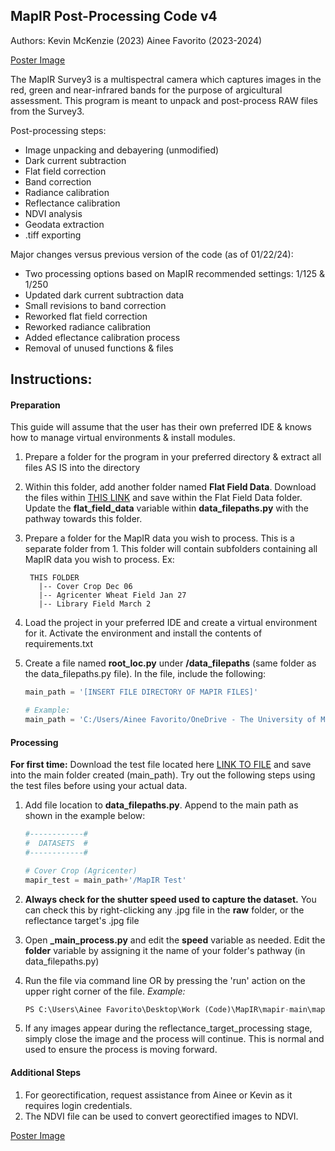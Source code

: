 ## MapIR Post-Processing Code v4

Authors:
Kevin McKenzie (2023)
Ainee Favorito (2023-2024)

[Poster Image](media/mapir_poster.jpeg)

The MapIR Survey3 is a multispectral camera which captures images in the red, green and near-infrared
bands for the purpose of argicultural assessment. This program is meant to unpack and post-process RAW files from the Survey3. 

Post-processing steps:
- Image unpacking and debayering (unmodified)
- Dark current subtraction
- Flat field correction
- Band correction
- Radiance calibration
- Reflectance calibration
- NDVI analysis
- Geodata extraction
- .tiff exporting

Major changes versus previous version of the code (as of 01/22/24):
-  Two processing options based on MapIR recommended settings: 1/125 & 1/250
-  Updated dark current subtraction data
-  Small revisions to band correction
-  Reworked flat field correction
-  Reworked radiance calibration
-  Added eflectance calibration process
-  Removal of unused functions & files

## Instructions:

#### Preparation
This guide will assume that the user has their own preferred IDE & knows how to manage virtual environments & install modules.

1. Prepare a folder for the program in your preferred directory & extract all files AS IS into the directory

2. Within this folder, add another folder named **Flat Field Data**. Download the files within [THIS LINK](https://livememphis-my.sharepoint.com/:f:/g/personal/vfvorito_memphis_edu/Em3T5vGwQjpEl6jkluGkzS8B0VQzfPmb0C8zhwv5swP2rw?e=hSC3KJ) and save within the Flat Field Data folder. Update the **flat_field_data** variable within **data_filepaths.py** with the pathway towards this folder.

3. Prepare a folder for the MapIR data you wish to process. This is a separate folder from 1.
   This folder will contain subfolders containing all MapIR data you wish to process. Ex:
    
        THIS FOLDER 
          |-- Cover Crop Dec 06
          |-- Agricenter Wheat Field Jan 27
          |-- Library Field March 2

4. Load the project in your preferred IDE and create a virtual environment for it. Activate the environment and install the contents of requirements.txt

5. Create a file named **root_loc.py** under **/data_filepaths** (same folder as the data_filepaths.py file). In the file, include the following:
    ```python
    main_path = '[INSERT FILE DIRECTORY OF MAPIR FILES]'

    # Example:
    main_path = 'C:/Users/Ainee Favorito/OneDrive - The University of Memphis/Work - UofM Lab/Data'
#### Processing

**For first time:** Download the test file located here [LINK TO FILE](https://livememphis-my.sharepoint.com/:f:/g/personal/vfvorito_memphis_edu/EtqRZ7UqHZVGk2m2gT0kWAMBbYCqjLLqlIGT7yPx1Azplg?e=Ma252c) and save into the main folder created (main_path). Try out the following steps using the test files before using your actual data. 
1. Add file location to **data_filepaths.py**. Append to the main path as shown in the example below:

    ```python
    #------------#
    #  DATASETS  #
    #------------#

    # Cover Crop (Agricenter)
    mapir_test = main_path+'/MapIR Test'
2. **Always check for the shutter speed used to capture the dataset.** You can check this by right-clicking any .jpg file in the **raw** folder, or the reflectance target's .jpg file
3. Open **_main_process.py** and edit the **speed** variable as needed. Edit the **folder** variable by assigning it the name of your folder's pathway (in data_filepaths.py)
4. Run the file via command line OR by pressing the 'run' action on the upper right corner of the file. *Example:*
    ```python
    PS C:\Users\Ainee Favorito\Desktop\Work (Code)\MapIR\mapir-main\mapir-v4> python3 _mapir_process.py
5. If any images appear during the reflectance_target_processing stage, simply close the image and the process will continue. This is normal and used to ensure the process is moving forward. 

#### Additional Steps

1. For georectification, request assistance from Ainee or Kevin as it requires login credentials. 
2. The NDVI file can be used to convert georectified images to NDVI. 


[Poster Image](media/wheat_ndvi.jpg)


